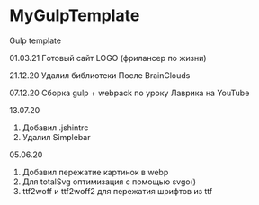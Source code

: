 # MyGulpTemplate
Gulp template

01.03.21
Гoтовый сайт LOGO (фрилансер по жизни)

21.12.20
Удалил библиотеки
После BrainClouds

07.12.20
Сборка gulp + webpack по уроку Лаврика на YouTube

13.07.20
  1. Добавил .jshintrc
  2. Удалил Simplebar

05.06.20 
  1. Добавил пережатие картинок в webp
  2. Для totalSvg оптимизация с помощью svgo()
  3. ttf2woff и ttf2woff2 для пережатия шрифтов из ttf
